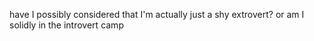 have I possibly considered that I'm actually just a shy extrovert? or am I solidly in the introvert camp